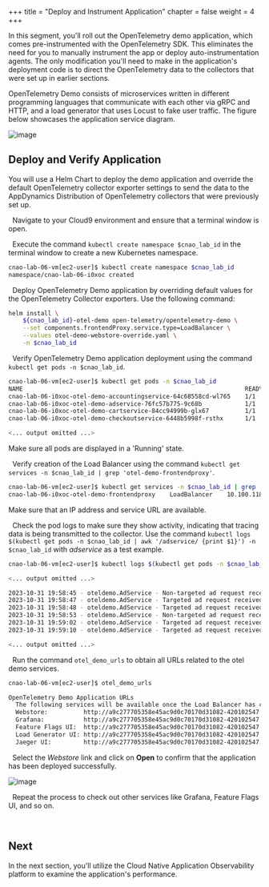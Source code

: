+++
title = "Deploy and Instrument Application"
chapter = false
weight = 4
+++

In this segment, you'll roll out the OpenTelemetry demo application, which comes pre-instrumented with the OpenTelemetry SDK. This eliminates the need for you to manually instrument the app or deploy auto-instrumentation agents. The only modification you'll need to make in the application's deployment code is to direct the OpenTelemetry data to the collectors that were set up in earlier sections.

OpenTelemetry Demo consists of microservices written in different programming languages that communicate with each other via gRPC and HTTP, and a load generator that uses Locust to fake user traffic. The figure below showcases the application service diagram.

![image](/images/24_app_deploy/app_architecture.png)


## Deploy and Verify Application
You will use a Helm Chart to deploy the demo application and override the default OpenTelemetry collector exporter settings to send the data to the AppDynamics Distribution of OpenTelemetry collectors that were previously set up.

<span style="color: #143c76;"><i class='fas fa-circle fa-sm'></i></span>&nbsp; Navigate to your Cloud9 environment and ensure that a terminal window is open.

<span style="color: #143c76;"><i class='fas fa-circle fa-sm'></i></span>&nbsp; Execute the command `kubectl create namespace $cnao_lab_id` in the terminal window to create a new Kubernetes namespace.

```bash
cnao-lab-06-vm[ec2-user]$ kubectl create namespace $cnao_lab_id
namespace/cnao-lab-06-i0xoc created
```

<span style="color: #143c76;"><i class='fas fa-circle fa-sm'></i></span>&nbsp; Deploy OpenTelemetry Demo application by overriding default values for the OpenTelemetry Collector exporters. Use the following command:

```bash 
helm install \
    ${cnao_lab_id}-otel-demo open-telemetry/opentelemetry-demo \
    --set components.frontendProxy.service.type=LoadBalancer \
    --values otel-demo-webstore-override.yaml \
    -n $cnao_lab_id
```
<span style="color: #143c76;"><i class='fas fa-circle fa-sm'></i></span>&nbsp; Verify OpenTelemetry Demo application deployment using the command `kubectl get pods -n $cnao_lab_id`.

```bash
cnao-lab-06-vm[ec2-user]$ kubectl get pods -n $cnao_lab_id
NAME                                                              READY   STATUS    RESTARTS   AGE
cnao-lab-06-i0xoc-otel-demo-accountingservice-64c68558cd-wl765    1/1     Running   0          6m6s
cnao-lab-06-i0xoc-otel-demo-adservice-76fc57b775-9c68b            1/1     Running   0          6m7s
cnao-lab-06-i0xoc-otel-demo-cartservice-84cc94999b-glx67          1/1     Running   0          6m6s
cnao-lab-06-i0xoc-otel-demo-checkoutservice-6448b5998f-rsthx      1/1     Running   0          6m7s

<... output omitted ...>
```

Make sure all pods are displayed in a 'Running' state.

<span style="color: #143c76;"><i class='fas fa-circle fa-sm'></i></span>&nbsp; Verify creation of the Load Balancer using the command `kubectl get services -n $cnao_lab_id | grep 'otel-demo-frontendproxy'`.

```bash
cnao-lab-06-vm[ec2-user]$ kubectl get services -n $cnao_lab_id | grep 'otel-demo-frontendproxy'
cnao-lab-06-i0xoc-otel-demo-frontendproxy    LoadBalancer    10.100.118.220    420102547.eu-central-1.elb.amazonaws.com ...
```

Make sure that an IP address and service URL are available.


<span style="color: #143c76;"><i class='fas fa-circle fa-sm'></i></span>&nbsp; Check the pod logs to make sure they show activity, indicating that tracing data is being transmitted to the collector. Use the command `kubectl logs $(kubectl get pods -n $cnao_lab_id | awk '/adservice/ {print $1}') -n $cnao_lab_id` with *adservice* as a test example.

```bash
cnao-lab-06-vm[ec2-user]$ kubectl logs $(kubectl get pods -n $cnao_lab_id | awk '/adservice/ {print $1}') -n $cnao_lab_id

<... output omitted ...>

2023-10-31 19:58:45 - oteldemo.AdService - Non-targeted ad request received, preparing random response. trace_id=5f507c6f8a868a50266db7e758ac61e8 span_id=b77445ac3b7df0af trace_flags=01 
2023-10-31 19:58:47 - oteldemo.AdService - Targeted ad request received for [telescopes] trace_id=fdf22914b0d7ae98d8946d2b6adaa205 span_id=eeb9512efb3638bb trace_flags=01 
2023-10-31 19:58:48 - oteldemo.AdService - Targeted ad request received for [accessories] trace_id=3fe1a3e1adab4b9eb798aa4b7ece7ac9 span_id=9ff9350dc778559f trace_flags=01 
2023-10-31 19:58:53 - oteldemo.AdService - Non-targeted ad request received, preparing random response. trace_id=930df0529caabb1c87c3cf108fa33529 span_id=6fd39ae7e74ba6d7 trace_flags=01 
2023-10-31 19:59:02 - oteldemo.AdService - Targeted ad request received for [books] trace_id=509799fac3a9769c4f6819b85dc3aba2 span_id=9823d7f43641f858 trace_flags=01 
2023-10-31 19:59:10 - oteldemo.AdService - Targeted ad request received for [telescopes] trace_id=c6c087b6e5169df3bff0af38027422b1 span_id=bd7b36d7bf2e8ff5 trace_flags=01

<... output omitted ...>
```

<span style="color: #143c76;"><i class='fas fa-circle fa-sm'></i></span>&nbsp; Run the command `otel_demo_urls` to obtain all URLs related to the otel demo services.

```bash
cnao-lab-06-vm[ec2-user]$ otel_demo_urls

OpenTelemetry Demo Application URLs
  The following services will be available once the Load Balancer has completed its Health checks:
  Webstore:          http://a9c277705358e45ac9d0c70170d31082-420102547.eu-central-1.elb.amazonaws.com:8080/
  Grafana:           http://a9c277705358e45ac9d0c70170d31082-420102547.eu-central-1.elb.amazonaws.com:8080/grafana/
  Feature Flags UI:  http://a9c277705358e45ac9d0c70170d31082-420102547.eu-central-1.elb.amazonaws.com:8080/feature/
  Load Generator UI: http://a9c277705358e45ac9d0c70170d31082-420102547.eu-central-1.elb.amazonaws.com:8080/loadgen/
  Jaeger UI:         http://a9c277705358e45ac9d0c70170d31082-420102547.eu-central-1.elb.amazonaws.com:8080/jaeger/ui/
```

<span style="color: #143c76;"><i class='fas fa-circle fa-sm'></i></span>&nbsp; Select the *Webstore* link and click on **Open** to confirm that the application has been deployed successfully.

![image](/images/24_app_deploy/demo_home_page.png)

<span style="color: #143c76;"><i class='fas fa-circle fa-sm'></i></span>&nbsp; Repeat the process to check out other services like Grafana, Feature Flags UI, and so on.

<br>

## Next <span style="color: #143c76;"><i class='fas fa-cog fa-spin fa-sm'></i></span>&nbsp;

In the next section, you'll utilize the Cloud Native Application Observability platform to examine the application's performance.
